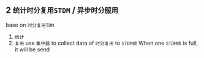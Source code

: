 ## 2 `统计时分复用STDM` / `异步时分服用` 
base on `时分复用TDM` 
1. `统计` 
2. `复用` 
use `集中器` to collect data of `时分复用` to `STDM帧` 
When one `STDM帧` is full, it will be send
